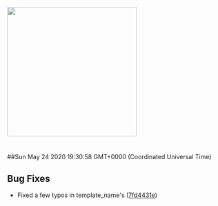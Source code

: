 <img width="300px" src="https://sickrage.ca/img/logo-stacked.png" />

# 

##Sun May 24 2020 19:30:58 GMT+0000 (Coordinated Universal Time)


## Bug Fixes
  - Fixed a few typos in template_name's
  ([7fd4431e](https://gitlab-ci-token:kaoEqDEA7UoszRbJcRs3@git.sickrage.ca/SiCKRAGE/sickrage/commit/7fd4431e80e657be897252449b2da2cd6636d149))




